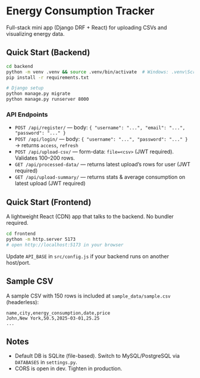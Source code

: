 # Energy Consumption Tracker

Full-stack mini app (Django DRF + React) for uploading CSVs and visualizing energy data.

## Quick Start (Backend)
```bash
cd backend
python -m venv .venv && source .venv/bin/activate  # Windows: .venv\Scripts\activate
pip install -r requirements.txt

# Django setup
python manage.py migrate
python manage.py runserver 8000
```

### API Endpoints
- `POST /api/register/` — body: `{ "username": "...", "email": "...", "password": "..." }`
- `POST /api/login/` — body: `{ "username": "...", "password": "..." }` → returns `access`, `refresh`
- `POST /api/upload-csv/` — form-data: `file=<csv>` (JWT required). Validates 100–200 rows.
- `GET /api/processed-data/` — returns latest upload’s rows for user (JWT required)
- `GET /api/upload-summary/` — returns stats & average consumption on latest upload (JWT required)

## Quick Start (Frontend)
A lightweight React (CDN) app that talks to the backend. No bundler required.

```bash
cd frontend
python -m http.server 5173
# open http://localhost:5173 in your browser
```

Update `API_BASE` in `src/config.js` if your backend runs on another host/port.

## Sample CSV
A sample CSV with 150 rows is included at `sample_data/sample.csv` (headerless):
```
name,city,energy_consumption,date,price
John,New York,50.5,2025-03-01,25.25
...
```

## Notes
- Default DB is SQLite (file-based). Switch to MySQL/PostgreSQL via `DATABASES` in `settings.py`.
- CORS is open in dev. Tighten in production.
